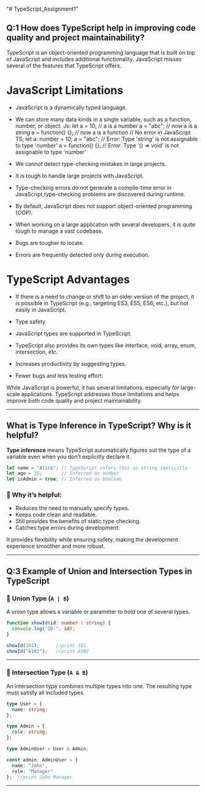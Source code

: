 "# TypeScript_Assignment1" 

## Q:1 How does TypeScript help in improving code quality and project maintainability?
TypeScript is an object-oriented programming language that is built on top of JavaScript and includes additional functionality. JavaScript misses several of the features that TypeScript offers.

# JavaScript Limitations
- JavaScript is a dynamically typed language.
- We can store many data kinds in a single variable, such as a function, number, or object.
Js:
let a = 10;       // a is a number
a = "abc";        // now a is a string
a = function() {}; // now a is a function
// No error in JavaScript
TS;
let a: number = 10;
a = "abc";         //  Error: Type 'string' is not assignable to type 'number'
a = function() {}; //  Error: Type '() => void' is not assignable to type 'number'


- We cannot detect type-checking mistakes in large projects.

- It is tough to handle large projects with JavaScript.

- Type-checking errors do not generate a compile-time error in JavaScript,type-checking problems are discovered during runtime.

- By default, JavaScript does not support object-oriented programming (OOP).

- When working on a large application with several developers, it is quite tough to manage a vast codebase.

- Bugs are tougher to locate.

- Errors are frequently detected only during execution.

# TypeScript Advantages
- If there is a need to change or shift to an older version of the project, it is possible in TypeScript (e.g., targeting ES3, ES5, ES6, etc.), but not easily in JavaScript.

- Type safety.

- JavaScript types are supported in TypeScript.

- TypeScript also provides its own types like interface, void, array, enum, intersection, etc.

- Increases productivity by suggesting types.

- Fewer bugs and less testing effort.

While JavaScript is powerful, it has several limitations, especially for large-scale applications. TypeScript addresses those limitations and helps improve both code quality and project maintainability.


---

##  What is Type Inference in TypeScript? Why is it helpful?

**Type inference** means TypeScript automatically figures out the type of a variable even when you don’t explicitly declare it.

```ts
let name = "Alice"; // TypeScript infers this as string implicitly
let age = 25;       // Inferred as number
let isAdmin = true; // Inferred as boolean
```

### 🔹 Why it’s helpful:

* Reduces the need to manually specify types.
* Keeps code clean and readable.
* Still provides the benefits of static type checking.
* Catches type errors during development.

It provides flexibility while ensuring safety, making the development experience smoother and more robust.

---

## Q:3 Example of Union and Intersection Types in TypeScript

### 🔹 Union Type (`A | B`)

A union type allows a variable or parameter to hold one of several types.

```ts
function showId(id: number | string) {
  console.log("ID:", id);
}

showId(101);      //print 101
showId("A102");   //print A102
```

---

### 🔹 Intersection Type (`A & B`)

An intersection type combines multiple types into one. The resulting type must satisfy all included types.

```ts
type User = {
  name: string;
};

type Admin = {
  role: string;
};

type AdminUser = User & Admin;

const admin: AdminUser = {
  name: "John",
  role: "Manager"
};  //print John Manager
```



---
